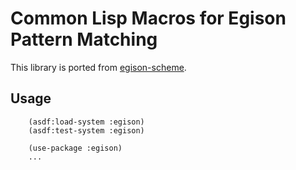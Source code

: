 # Common Lisp Macros for Egison Pattern Matching
This library is ported from [egison-scheme](https://github.com/egison/egison-scheme).

## Usage
```
    (asdf:load-system :egison)
    (asdf:test-system :egison)

    (use-package :egison)
    ...
```
